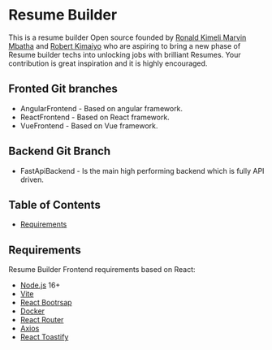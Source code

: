Resume Builder
==========

This is a resume builder Open source founded by [Ronald Kimeli][ronaldkimeli],[Marvin Mbatha][marvinmbatha] and [Robert Kimaiyo][robertkimaiyo] who are aspiring to bring a new phase of Resume builder techs into unlocking jobs with brilliant Resumes. Your contribution is great inspiration and it is highly encouraged.

Fronted Git branches
-----------------

* AngularFrontend - Based on angular framework.
* ReactFrontend - Based on React framework.
* VueFrontend - Based on Vue framework.

Backend Git Branch
------------------

* FastApiBackend - Is the main high performing backend which is fully API driven.

Table of Contents
-----------------

* [Requirements](#requirements)

Requirements
------------

Resume Builder Frontend requirements based on React:

* [Node.js][node] 16+
* [Vite][vite]
* [React Bootrsap][react_bootstrap]
* [Docker][docker]
* [React Router][react_router_dom]
* [Axios][axios]
* [React Toastify][toastify]

[node]: https://nodejs.org
[vite]: https://vitejs.dev
[react_bootstrap]: https://react-bootstrap.netlify.app
[docker]: https://www.docker.com
[react_router_dom]: https://reactrouter.com
[axios]: https://axios-http.com/docs/intro
[toastify]: https://fkhadra.github.io/react-toastify/introduction
[ronaldkimeli]: https://github.com/KimelirR
[marvinmbatha]: https://github.com/Mbatha-Marvin/
[robertkimaiyo]: https://github.com/robert5313
